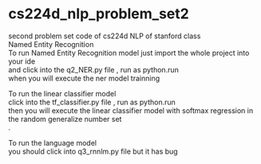 # cs224d_nlp_problem_set2
second problem set code of cs224d NLP of stanford class<br>
Named Entity Recognition<br>
To run Named Entity Recognition model just import the whole project into your ide<br>
and click into the q2_NER.py file , run as python.run<br>
when you will execute the ner model trainning<br>

To run the linear classifier model <br>
click into the tf_classifier.py file , run as python.run<br>
then you will execute the linear classifier model with softmax regression in the random generalize number set<br>
.

To run the language model <br>
you should click into q3_rnnlm.py file but it has bug <br>
